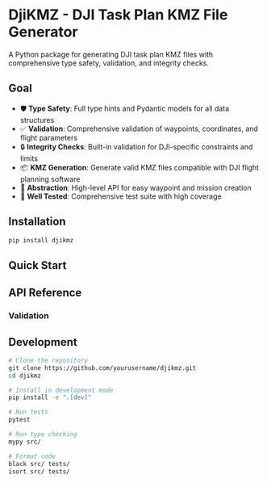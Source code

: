 # DjiKMZ - DJI Task Plan KMZ File Generator

A Python package for generating DJI task plan KMZ files with comprehensive type safety, validation, and integrity checks.

## Goal

- 🛡️ **Type Safety**: Full type hints and Pydantic models for all data structures
- ✅ **Validation**: Comprehensive validation of waypoints, coordinates, and flight parameters
- 🔒 **Integrity Checks**: Built-in validation for DJI-specific constraints and limits
- 📦 **KMZ Generation**: Generate valid KMZ files compatible with DJI flight planning software
- 🎯 **Abstraction**: High-level API for easy waypoint and mission creation
- 🧪 **Well Tested**: Comprehensive test suite with high coverage

## Installation

```bash
pip install djikmz
```

## Quick Start


## API Reference

### Validation 

## Development

```bash
# Clone the repository
git clone https://github.com/yourusername/djikmz.git
cd djikmz

# Install in development mode
pip install -e ".[dev]"

# Run tests
pytest

# Run type checking
mypy src/

# Format code
black src/ tests/
isort src/ tests/
```
